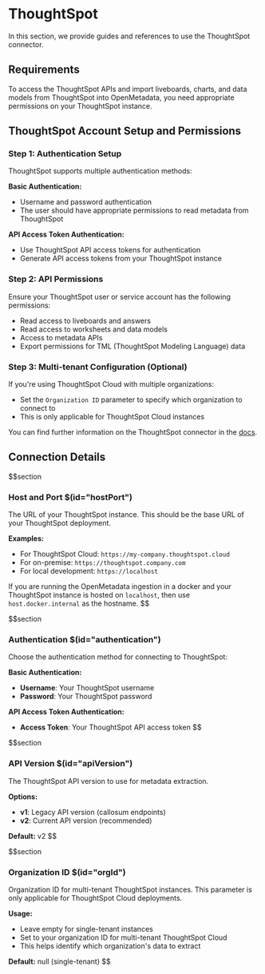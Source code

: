 # ThoughtSpot

In this section, we provide guides and references to use the ThoughtSpot connector.

## Requirements

To access the ThoughtSpot APIs and import liveboards, charts, and data models from ThoughtSpot into OpenMetadata, you need appropriate permissions on your ThoughtSpot instance.

## ThoughtSpot Account Setup and Permissions

### Step 1: Authentication Setup

ThoughtSpot supports multiple authentication methods:

**Basic Authentication:**
- Username and password authentication
- The user should have appropriate permissions to read metadata from ThoughtSpot

**API Access Token Authentication:**
- Use ThoughtSpot API access tokens for authentication
- Generate API access tokens from your ThoughtSpot instance

### Step 2: API Permissions

Ensure your ThoughtSpot user or service account has the following permissions:
- Read access to liveboards and answers
- Read access to worksheets and data models
- Access to metadata APIs
- Export permissions for TML (ThoughtSpot Modeling Language) data

### Step 3: Multi-tenant Configuration (Optional)

If you're using ThoughtSpot Cloud with multiple organizations:
- Set the `Organization ID` parameter to specify which organization to connect to
- This is only applicable for ThoughtSpot Cloud instances

You can find further information on the ThoughtSpot connector in the <a href="https://docs.open-metadata.org/connectors/dashboard/thoughtspot" target="_blank">docs</a>.

## Connection Details

$$section
### Host and Port $(id="hostPort")

The URL of your ThoughtSpot instance. This should be the base URL of your ThoughtSpot deployment.

**Examples:**
- For ThoughtSpot Cloud: `https://my-company.thoughtspot.cloud`
- For on-premise: `https://thoughtspot.company.com`
- For local development: `https://localhost`

If you are running the OpenMetadata ingestion in a docker and your ThoughtSpot instance is hosted on `localhost`, then use `host.docker.internal` as the hostname.
$$

$$section
### Authentication $(id="authentication")

Choose the authentication method for connecting to ThoughtSpot:

**Basic Authentication:**
- **Username**: Your ThoughtSpot username
- **Password**: Your ThoughtSpot password

**API Access Token Authentication:**
- **Access Token**: Your ThoughtSpot API access token
$$

$$section
### API Version $(id="apiVersion")

The ThoughtSpot API version to use for metadata extraction.

**Options:**
- **v1**: Legacy API version (callosum endpoints)
- **v2**: Current API version (recommended)

**Default:** v2
$$

$$section
### Organization ID $(id="orgId")

Organization ID for multi-tenant ThoughtSpot instances. This parameter is only applicable for ThoughtSpot Cloud deployments.

**Usage:**
- Leave empty for single-tenant instances
- Set to your organization ID for multi-tenant ThoughtSpot Cloud
- This helps identify which organization's data to extract

**Default:** null (single-tenant)
$$
